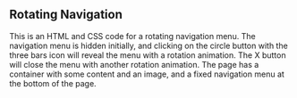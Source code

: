 ## Rotating Navigation

This is an HTML and CSS code for a rotating navigation menu. The navigation menu is hidden initially, and clicking on the circle button with the three bars icon will reveal the menu with a rotation animation. The X button will close the menu with another rotation animation. The page has a container with some content and an image, and a fixed navigation menu at the bottom of the page.
